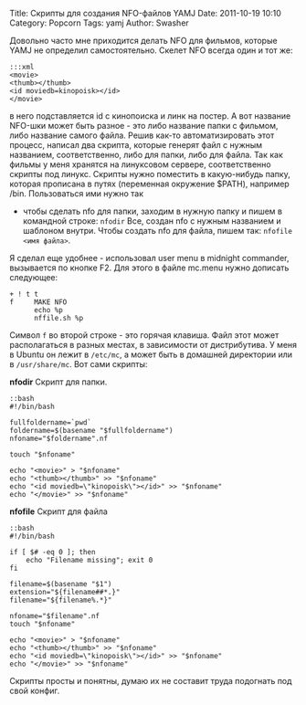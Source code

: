 Title: Скрипты для создания NFO-файлов YAMJ
Date: 2011-10-19 10:10
Category: Popcorn
Tags: yamj
Author: Swasher


Довольно часто мне приходится делать NFO для фильмов, которые YAMJ не
определил самостоятельно. Скелет NFO всегда один и тот же:

    :::xml
    <movie>
    <thumb></thumb>
    <id moviedb=kinopoisk></id>
    </movie>

в него подставляется id с кинопоиска и линк на постер. А вот название
NFO-шки может быть разное - это либо название папки с фильмом, либо
название самого файла. Решив как-то автоматизировать этот процесс,
написал два скрипта, которые генерят файл с нужным названием,
соответственно, либо для папки, либо для файла. Так как фильмы у меня
хранятся на линуксовом сервере, соответственно скрипты под линукс.
Скрипты нужно поместить в какую-нибудь папку, которая прописана в путях
(переменная окружение $PATH), например /bin. Пользоваться ими нужно так
- чтобы сделать nfo для папки, заходим в нужную папку и пишем в
командной строке: `nfodir` Все, создан nfo с нужным названием и шаблоном
внутри. Чтобы создать nfo для файла, пишем так: `nfofile <имя файла>`.

Я сделал еще удобнее - использовал user menu в midnight commander,
вызывается по кнопке F2. Для этого в файле mc.menu нужно дописать
следующее:

    + ! t t
    f     MAKE NFO
          echo %p
          nffile.sh %p


Символ `f`   во второй строке - это горячая клавиша. Файл этот может
располагаться в разных местах, в зависимости от дистрибутива. У меня в
Ubuntu он лежит в `/etc/mc`, а может быть в домашней директории или в
`/usr/share/mc`. Вот сами скрипты:

**nfodir** Скрипт для папки.

    ::bash
    #!/bin/bash

    fullfoldername=`pwd`
    foldername=$(basename "$fullfoldername")
    nfoname="$foldername".nf

    touch "$nfoname"

    echo "<movie>" > "$nfoname"
    echo "<thumb></thumb>" >> "$nfoname"
    echo "<id moviedb=\"kinopoisk\"></id>" >> "$nfoname"
    echo "</movie>" >> "$nfoname"

**nfofile** Скрипт для файла

    ::bash
    #!/bin/bash

    if [ $# -eq 0 ]; then
        echo "Filename missing"; exit 0
    fi

    filename=$(basename "$1")
    extension="${filename##*.}"
    filename="${filename%.*}"

    nfoname="$filename".nf
    touch "$nfoname"

    echo "<movie>" > "$nfoname"
    echo "<thumb></thumb>" >> "$nfoname"
    echo "<id moviedb=\"kinopoisk\"></id>" >> "$nfoname"
    echo "</movie>" >> "$nfoname"




Скрипты просты и понятны, думаю их не составит труда подогнать под свой конфиг.